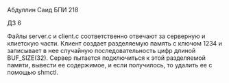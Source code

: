 Абдуллин Саид БПИ 218

ДЗ 6

Файлы server.c и client.с соответственно отвечают за серверную и клиетскую части.
Клиент создает разделяемую память с ключом 1234 и записывает в нее случайную последовательность цифр длиной BUF_SIZE(32).
Сервер пытается подключиться к этой разделяемой памяти, вывести ее содержимое, и если получилось, то удалить ее с помощью shmctl.
